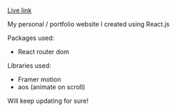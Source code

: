 [Live link](https://sleep24less.github.io/personal-site)

My personal / portfolio website I created using React.js

Packages used: 
- React router dom

Libraries used:
- Framer motion
- aos (animate on scroll)

Will keep updating for sure!
